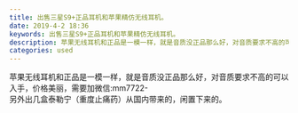 ```yaml
---
title: 出售三星S9+正品耳机和苹果精仿无线耳机。
date: 2019-4-2 18:36
keywords: 出售三星S9+正品耳机和苹果精仿无线耳机。
description: 苹果无线耳机和正品是一模一样，就是音质没正品那么好，对音质要求不高的可以入手，价格美丽，需要加微信:mm7722-另外出几盒泰勒宁（重度止痛药）从国内带来的，闲置下来的。
categories: used
---
```

<td class="t_f" id="postmessage_3377633">

苹果无线耳机和正品是一模一样，就是音质没正品那么好，对音质要求不高的可以入手，价格美丽，需要加微信:mm7722-<br/>
另外出几盒泰勒宁（重度止痛药）从国内带来的，闲置下来的。<br/>
</td>
